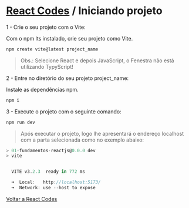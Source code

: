 # [React Codes](https://github.com/systemboys/React_Codes "React Codes") / Iniciando projeto

1 - Crie o seu projeto com o Vite:

Com o npm lts instalado, crie seu projeto como Vite.

```javascript
npm create vite@latest project_name
```

> Obs.: Selecione React e depois JavaScript, o Fenestra não está utilizando TypyScript!

2 - Entre no diretório do seu projeto project_name:

Instale as dependências npm.

```javascript
npm i
```

3 - Execute o projeto com o seguinte comando:

```javascript
npm run dev
```

> Após executar o projeto, logo lhe apresentará o endereço localhost com a parta selecionada como no exemplo abaixo:

```javascript
> 01-fundamentos-reactjs@0.0.0 dev
> vite


  VITE v3.2.3  ready in 772 ms

  ➜  Local:   http://localhost:5173/
  ➜  Network: use --host to expose
```

[Voltar a React Codes](https://github.com/systemboys/React_Codes "Voltar ao React Codes")

